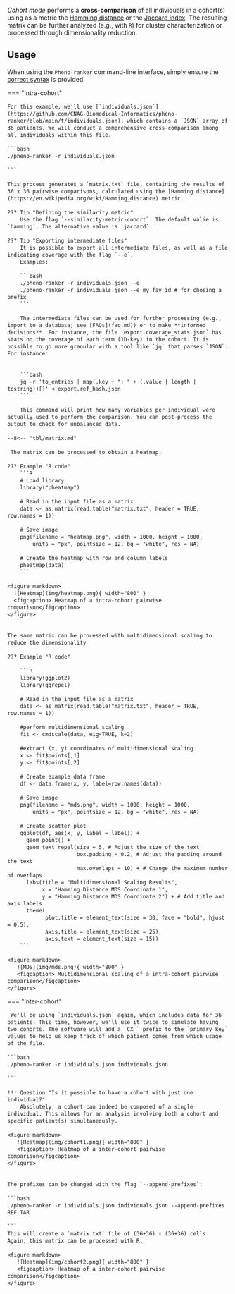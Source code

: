 _Cohort mode_ performs a **cross-comparison** of all individuals in a cohort(s) using as a metric the [Hamming distance](https://en.wikipedia.org/wiki/Hamming_distance) or the [Jaccard index](https://en.wikipedia.org/wiki/Jaccard_index). The resulting matrix can be further analyzed (e.g., with `R`) for cluster characterization or processed through dimensionality reduction.

## Usage

When using the `Pheno-ranker` command-line interface, simply ensure the [correct syntax](https://github.com/cnag-biomedical-informatics/pheno-ranker#synopsis) is provided.

=== "Intra-cohort"

    For this example, we'll use [`individuals.json`](https://github.com/CNAG-Biomedical-Informatics/pheno-ranker/blob/main/t/individuals.json), which contains a `JSON` array of 36 patients. We will conduct a comprehensive cross-comparison among all individuals within this file.

    ```bash
    ./pheno-ranker -r individuals.json 

    ```

    This process generates a `matrix.txt` file, containing the results of 36 x 36 pairwise comparisons, calculated using the [Hamming distance](https://en.wikipedia.org/wiki/Hamming_distance) metric.

    ??? Tip "Defining the similarity metric"
        Use the flag `--similarity-metric-cohort`. The default valie is `hamming`. The alternative value is `jaccard`.

    ??? Tip "Exporting intermediate files"
        It is possible to export all intermediate files, as well as a file indicating coverage with the flag `--e`.
        Examples:

        ```bash
        ./pheno-ranker -r individuals.json --e 
        ./pheno-ranker -r individuals.json --e my_fav_id # for chosing a prefix
        ```

        The intermediate files can be used for further processing (e.g., import to a database; see [FAQs](faq.md)) or to make **informed decisions**. For instance, the file `export.coverage_stats.json` has stats on the coverage of each term (1D-key) in the cohort. It is possible to go more granular with a tool like `jq` that parses `JSON`. For instance:


        ```bash
        jq -r 'to_entries | map(.key + ": " + (.value | length | tostring))[]' < export.ref_hash.json
        ```

        This command will print how many variables per individual were actually used to perform the comparison. You can post-process the output to check for unbalanced data.

    --8<-- "tbl/matrix.md"

     The matrix can be processed to obtain a heatmap:

    ??? Example "R code"
        ```R
        # Load library
        library("pheatmap")
    
        # Read in the input file as a matrix
        data <- as.matrix(read.table("matrix.txt", header = TRUE, row.names = 1))
    
        # Save image
        png(filename = "heatmap.png", width = 1000, height = 1000,
            units = "px", pointsize = 12, bg = "white", res = NA)
    
        # Create the heatmap with row and column labels
        pheatmap(data)
        ```
    
    <figure markdown>
      ![Heatmap](img/heatmap.png){ width="800" }
      <figcaption> Heatmap of a intra-cohort pairwise comparison</figcaption>
    </figure>


    The same matrix can be processed with multidimensional scaling to reduce the dimensionality

    ??? Example "R code"

        ```R
        library(ggplot2)
        library(ggrepel)
        
        # Read in the input file as a matrix 
        data <- as.matrix(read.table("matrix.txt", header = TRUE, row.names = 1))
        
        #perform multidimensional scaling
        fit <- cmdscale(data, eig=TRUE, k=2)
        
        #extract (x, y) coordinates of multidimensional scaling
        x <- fit$points[,1]
        y <- fit$points[,2]
        
        # Create example data frame
        df <- data.frame(x, y, label=row.names(data))
        
        # Save image
        png(filename = "mds.png", width = 1000, height = 1000,
            units = "px", pointsize = 12, bg = "white", res = NA)
        
        # Create scatter plot
        ggplot(df, aes(x, y, label = label)) +
          geom_point() +
          geom_text_repel(size = 5, # Adjust the size of the text
                          box.padding = 0.2, # Adjust the padding around the text
                          max.overlaps = 10) + # Change the maximum number of overlaps
          labs(title = "Multidimensional Scaling Results",
               x = "Hamming Distance MDS Coordinate 1",
               y = "Hamming Distance MDS Coordinate 2") + # Add title and axis labels
          theme(
                plot.title = element_text(size = 30, face = "bold", hjust = 0.5),
                axis.title = element_text(size = 25),
                axis.text = element_text(size = 15))
        ```

    <figure markdown>
       ![MDS](img/mds.png){ width="800" }
       <figcaption> Multidimensional scaling of a intra-cohort pairwise comparison</figcaption>
    </figure>


=== "Inter-cohort"

     We'll be using `individuals.json` again, which includes data for 36 patients. This time, however, we'll use it twice to simulate having two cohorts. The software will add a `CX_` prefix to the `primary_key` values to help us keep track of which patient comes from which usage of the file.

    ```bash
    ./pheno-ranker -r individuals.json individuals.json

    ```

    !!! Question "Is it possible to have a cohort with just one individual?"
        Absolutely, a cohort can indeed be composed of a single individual. This allows for an analysis involving both a cohort and specific patient(s) simultaneously.

    <figure markdown>
       ![Heatmap](img/cohort1.png){ width="800" }
       <figcaption> Heatmap of a inter-cohort pairwise comparison</figcaption>
    </figure>


    The prefixes can be changed with the flag `--append-prefixes`:

    ```bash
    ./pheno-ranker -r individuals.json individuals.json --append-prefixes REF TAR

    ```
    This will create a `matrix.txt` file of (36+36) x (36+36) cells. Again, this matrix can be processed with R:

    <figure markdown>
       ![Heatmap](img/cohort2.png){ width="800" }
       <figcaption> Heatmap of a inter-cohort pairwise comparison</figcaption>
    </figure>

